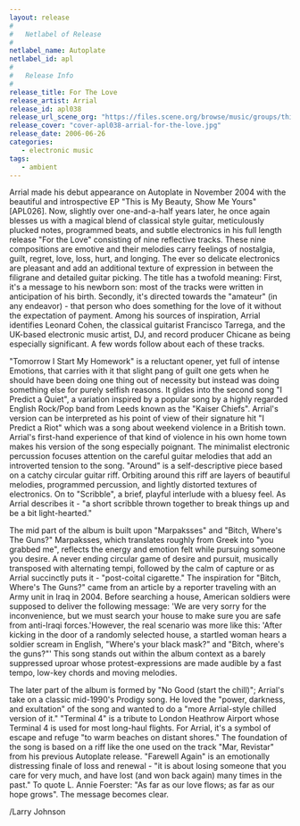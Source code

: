 ```yaml
---
layout: release
#
#   Netlabel of Release
#
netlabel_name: Autoplate
netlabel_id: apl
#
#   Release Info
#
release_title: For The Love
release_artist: Arrial
release_id: apl038
release_url_scene_org: "https://files.scene.org/browse/music/groups/thinner/autoplate/zip/"
release_cover: "cover-apl038-arrial-for-the-love.jpg"
release_date: 2006-06-26
categories:
   - electronic music
tags:
   - ambient
---
```

Arrial made his debut appearance on Autoplate in November 2004 with the beautiful and introspective EP "This is My Beauty, Show Me Yours" [APL026]. Now, slightly over one-and-a-half years later, he once again blesses us with a magical blend of classical style guitar, meticulously plucked notes, programmed beats, and subtle electronics in his full length release "For the Love" consisting of nine reflective tracks. These nine compositions are emotive and their melodies carry feelings of nostalgia, guilt, regret, love, loss, hurt, and longing. The ever so delicate electronics are pleasant and add an additional texture of expression in between the filigrane and detailed guitar picking. The title has a twofold meaning: First, it's a message to his newborn son: most of the tracks were written in anticipation of his birth. Secondly, it's directed towards the "amateur" (in any endeavor) - that person who does something for the love of it without the expectation of payment. Among his sources of inspiration, Arrial identifies Leonard Cohen, the classical guitarist Francisco Tarrega, and the UK-based electronic music artist, DJ, and record producer Chicane as being especially significant. A few words follow about each of these tracks.

"Tomorrow I Start My Homework" is a reluctant opener, yet full of intense Emotions, that carries with it that slight pang of guilt one gets when he should have been doing one thing out of necessity but instead was doing something else for purely selfish reasons. It glides into the second song "I Predict a Quiet", a variation inspired by a popular song by a highly regarded English Rock/Pop band from Leeds known as the "Kaiser Chiefs". Arrial's version can be interpreted as his point of view of their signature hit "I Predict a Riot" which was a song about weekend violence in a British town. Arrial's first-hand experience of that kind of violence in his own home town makes his version of the song especially poignant. The minimalist electronic percussion focuses attention on the careful guitar melodies that add an introverted tension to the song. "Around" is a self-descriptive piece based on a catchy circular guitar riff. Orbiting around this riff are layers of beautiful melodies, programmed percussion, and lightly distorted textures of electronics. On to "Scribble", a brief, playful interlude with a bluesy feel. As Arrial describes it - "a short scribble thrown together to break things up and be a bit light-hearted."

The mid part of the album is built upon "Marpaksses" and "Bitch, Where's The Guns?" Marpaksses, which translates roughly from Greek into "you grabbed me", reflects the energy and emotion felt while pursuing someone you desire. A never ending circular game of desire and pursuit, musically transposed with alternating tempi, followed by the calm of capture or as Arrial succinctly puts it - "post-coital cigarette." The inspiration for "Bitch, Where's The Guns?" came from an article by a reporter traveling with an Army unit in Iraq in 2004. Before searching a house, American soldiers were supposed to deliver the following message: 'We are very sorry for the inconvenience, but we must search your house to make sure you are safe from anti-Iraqi forces.'However, the real scenario was more like this: 'After kicking in the door of a randomly selected house, a startled woman hears a soldier scream in English, "Where's your black mask?" and "Bitch, where's the guns?"' This song stands out within the album context as a barely suppressed uproar whose protest-expressions are made audible by a fast tempo, low-key chords and moving melodies.

The later part of the album is formed by "No Good (start the chill)"; Arrial's take on a classic mid-1990's Prodigy song. He loved the "power, darkness, and exultation" of the song and wanted to do a "more Arrial-style chilled version of it." "Terminal 4" is a tribute to London Heathrow Airport whose Terminal 4 is used for most long-haul flights. For Arrial, it's a symbol of escape and refuge "to warm beaches on distant shores." The foundation of the song is based on a riff like the one used on the track "Mar, Revistar" from his previous Autoplate release. "Farewell Again" is an emotionally distressing finale of loss and renewal - "it is about losing someone that you care for very much, and have lost (and won back again) many times in the past." To quote L. Annie Foerster: "As far as our love flows; as far as our hope grows". The message becomes clear.

/Larry Johnson
